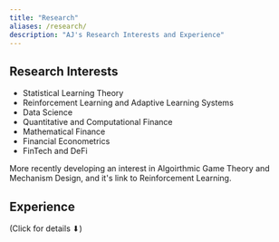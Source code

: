 ```yaml
---
title: "Research"
aliases: /research/
description: "AJ's Research Interests and Experience"
---
```


## Research Interests
+ Statistical Learning Theory
+ Reinforcement Learning and Adaptive Learning Systems
+ Data Science
+ Quantitative and Computational Finance
+ Mathematical Finance
+ Financial Econometrics
+ FinTech and DeFi

More recently developing an interest in Algoirthmic Game Theory and Mechanism Design, and it's link to Reinforcement Learning.

## Experience
(Click for details ⬇)
